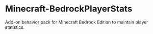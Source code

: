 # Minecraft-BedrockPlayerStats
Add-on behavior pack for Minecraft Bedrock Edition to maintain player statistics.
